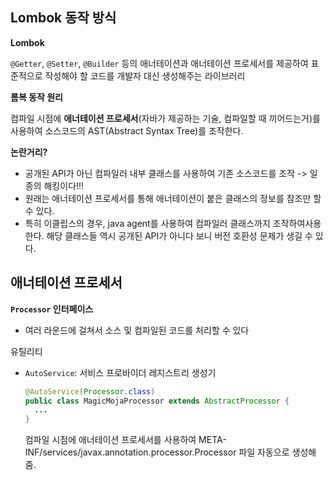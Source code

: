 ## Lombok 동작 방식

**Lombok**

`@Getter`, `@Setter`, `@Builder` 등의 애너테이션과 애너테이션 프로세서를 제공하여 표준적으로 작성해야 할 코드를 개발자 대신 생성해주는 라이브러리



**롬복 동작 원리**

컴파일 시점에 **애너테이션 프로세서**(자바가 제공하는 기술, 컴파일할 때 끼어드는거)를 사용하여 소스코드의 AST(Abstract Syntax Tree)를 조작한다.



**논란거리?**

- 공개된 API가 아닌 컴파일러 내부 클래스를 사용하여 기존 소스코드를 조작 -> 일종의 해킹이다!!!
- 원래는 애너테이션 프로세서를 통해 애너테이션이 붙은 클래스의 정보를 참조만 할 수 있다.
- 특히 이클립스의 경우, java agent를 사용하여 컴파일러 클래스까지 조작하여사용한다. 해당 클래스들 역시 공개된 API가 아니다 보니 버전 호환성 문제가 생길 수 있다.



## 애너테이션 프로세서



**`Processor` 인터페이스**

- 여러 라운드에 걸쳐서 소스 및 컴파일된 코드를 처리할 수 있다



유틸리티

- `AutoService`: 서비스 프로바이더 레지스트리 생성기

  ``` java
  @AutoService(Processor.class)
  public class MagicMojaProcessor extends AbstractProcessor {
    ...
  }
  ```

  컴파일 시점에 애너테이션 프로세서를 사용하여 META-INF/services/javax.annotation.processor.Processor 파일 자동으로 생성해 줌.